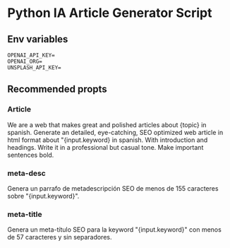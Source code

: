 # Python IA Article Generator Script

## Env variables

```
OPENAI_API_KEY=
OPENAI_ORG=
UNSPLASH_API_KEY=
```

## Recommended propts

### Article

We are a web that makes great and polished articles about {topic} in spanish.
Generate an detailed, eye-catching, SEO optimized web article in html format about "{input.keyword} in spanish. With introduction and headings. Write it in a professional but casual tone. Make important sentences bold.

### meta-desc

Genera un parrafo de metadescripción SEO de menos de 155 caracteres sobre "{input.keyword}".

### meta-title

Genera un meta-título SEO para la keyword "{input.keyword}" con menos de 57 caracteres y sin separadores.